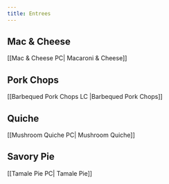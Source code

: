 ```yaml
---
title: Entrees
---
```

## Mac & Cheese
[[Mac & Cheese PC| Macaroni & Cheese]]

## Pork Chops
[[Barbequed Pork Chops LC |Barbequed Pork Chops]]

## Quiche
[[Mushroom Quiche PC| Mushroom Quiche]]
## Savory Pie
[[Tamale Pie PC| Tamale Pie]]